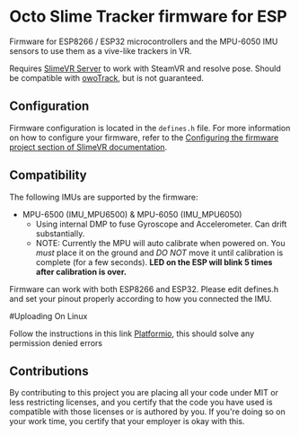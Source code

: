 # Octo Slime Tracker firmware for ESP

Firmware for ESP8266 / ESP32 microcontrollers and the MPU-6050 IMU sensors to use them as a vive-like trackers in VR.

Requires [SlimeVR Server](https://github.com/SlimeVR/SlimeVR-Server) to work with SteamVR and resolve pose. Should be compatible with [owoTrack](https://github.com/abb128/owo-track-driver), but is not guaranteed.

## Configuration

Firmware configuration is located in the `defines.h` file. For more information on how to configure your firmware, refer to the [Configuring the firmware project section of SlimeVR documentation](https://docs.slimevr.dev/firmware/configuring-project.html).

## Compatibility

The following IMUs are supported by the firmware:

* MPU-6500 (IMU_MPU6500) & MPU-6050 (IMU_MPU6050)
  * Using internal DMP to fuse Gyroscope and Accelerometer. Can drift substantially.
  * NOTE: Currently the MPU will auto calibrate when powered on. You *must* place it on the ground and *DO NOT* move it until calibration is complete (for a few seconds). **LED on the ESP will blink 5 times after calibration is over.**

Firmware can work with both ESP8266 and ESP32. Please edit defines.h and set your pinout properly according to how you connected the IMU.

#Uploading On Linux

Follow the instructions in this link [Platformio](https://docs.platformio.org/en/latest//faq.html#platformio-udev-rules), this should solve any permission denied errors

## Contributions

By contributing to this project you are placing all your code under MIT or less restricting licenses, and you certify that the code you have used is compatible with those licenses or is authored by you. If you're doing so on your work time, you certify that your employer is okay with this.
